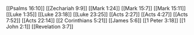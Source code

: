 [[Psalms 16:10]]
[[Zechariah 9:9]]
[[Mark 1:24]]
[[Mark 15:7]]
[[Mark 15:11]]
[[Luke 1:35]]
[[Luke 23:18]]
[[Luke 23:25]]
[[Acts 2:27]]
[[Acts 4:27]]
[[Acts 7:52]]
[[Acts 22:14]]
[[2 Corinthians 5:21]]
[[James 5:6]]
[[1 Peter 3:18]]
[[1 John 2:1]]
[[Revelation 3:7]]
